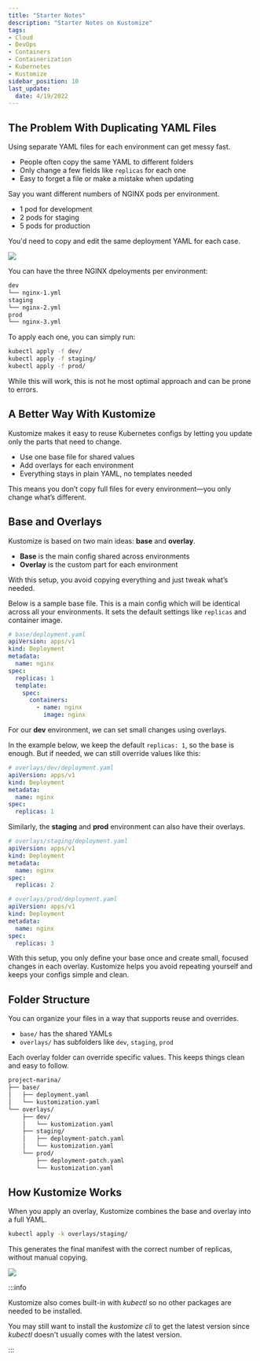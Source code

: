 ```yaml
---
title: "Starter Notes"
description: "Starter Notes on Kustomize"
tags: 
- Cloud
- DevOps
- Containers
- Containerization
- Kubernetes
- Kustomize
sidebar_position: 10
last_update:
  date: 4/19/2022
---
```





## The Problem With Duplicating YAML Files

Using separate YAML files for each environment can get messy fast.

- People often copy the same YAML to different folders
- Only change a few fields like `replicas` for each one
- Easy to forget a file or make a mistake when updating

Say you want different numbers of NGINX pods per environment.

- 1 pod for development
- 2 pods for staging
- 5 pods for production

You'd need to copy and edit the same deployment YAML for each case. 

<div class="img-center"> 

![](/img/docs/01262025-repetitive-nginx.PNG)

</div>

You can have the three NGINX dpeloyments per environment:

```bash
dev
└── nginx-1.yml
staging
└── nginx-2.yml
prod
└── nginx-3.yml 
```

To apply each one, you can simply run:

```bash
kubectl apply -f dev/ 
kubectl apply -f staging/ 
kubectl apply -f prod/ 
```

While this will work, this is not he most optimal approach and can be prone to errors.


## A Better Way With Kustomize

Kustomize makes it easy to reuse Kubernetes configs by letting you update only the parts that need to change.

- Use one base file for shared values
- Add overlays for each environment
- Everything stays in plain YAML, no templates needed

This means you don’t copy full files for every environment—you only change what’s different.

## Base and Overlays 

Kustomize is based on two main ideas: **base** and **overlay**.

- **Base** is the main config shared across environments
- **Overlay** is the custom part for each environment

With this setup, you avoid copying everything and just tweak what’s needed.

Below is a sample base file. This is a main config which will be identical across all your environments. It sets the default settings like `replicas` and container image.


```yaml
# base/deployment.yaml
apiVersion: apps/v1
kind: Deployment
metadata:
  name: nginx
spec:
  replicas: 1
  template:
    spec:
      containers:
        - name: nginx
          image: nginx
```

For our **dev** environment, we can set small changes using overlays. 

In the example below, we keep the default `replicas: 1`, so the base is enough. But if needed, we can still override values like this:


```yaml
# overlays/dev/deployment.yaml
apiVersion: apps/v1
kind: Deployment
metadata:
  name: nginx
spec:
  replicas: 1
```

Similarly, the **staging** and **prod** environment can also have their overlays.


```yaml
# overlays/staging/deployment.yaml
apiVersion: apps/v1
kind: Deployment
metadata:
  name: nginx
spec:
  replicas: 2
```

```yaml
# overlays/prod/deployment.yaml
apiVersion: apps/v1
kind: Deployment
metadata:
  name: nginx
spec:
  replicas: 3
```

With this setup, you only define your base once and create small, focused changes in each overlay. Kustomize helps you avoid repeating yourself and keeps your configs simple and clean.


## Folder Structure

You can organize your files in a way that supports reuse and overrides.

- `base/` has the shared YAMLs
- `overlays/` has subfolders like `dev`, `staging`, `prod`

Each overlay folder can override specific values. This keeps things clean and easy to follow.

```bash
project-marina/
├── base/
│   ├── deployment.yaml
│   └── kustomization.yaml
└── overlays/
    ├── dev/
    │   └── kustomization.yaml
    ├── staging/
    │   ├── deployment-patch.yaml
    │   └── kustomization.yaml
    └── prod/
        ├── deployment-patch.yaml
        └── kustomization.yaml
```

## How Kustomize Works

When you apply an overlay, Kustomize combines the base and overlay into a full YAML.

```bash
kubectl apply -k overlays/staging/
```

This generates the final manifest with the correct number of replicas, without manual copying.

<div class="img-center"> 

![](/img/docs/07272025-kustomize-diag.png)

</div>


:::info 

Kustomize also comes built-in with *kubectl* so no other packages are needed to be installed.

You may still want to install the *kustomize cli* to get the latest version since *kubectl* doesn't usually comes with the latest version.

:::